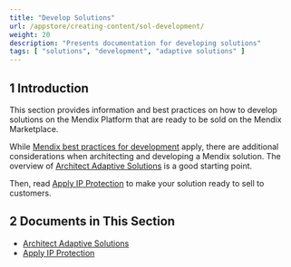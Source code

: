 ```yaml
---
title: "Develop Solutions"
url: /appstore/creating-content/sol-development/
weight: 20
description: "Presents documentation for developing solutions"
tags: [ "solutions", "development", "adaptive solutions" ]
---
```


## 1 Introduction

This section provides information and best practices on how to develop solutions on the Mendix Platform that are ready to be sold on the Mendix Marketplace.

While [Mendix best practices for development](/refguide/dev-best-practices/) apply, there are additional considerations when architecting and developing a Mendix solution. The overview of [Architect Adaptive Solutions](/appstore/creating-content/sol-architecting/) is a good starting point. 

Then, read [Apply IP Protection](/appstore/creating-content/sol-ip-protection/) to make your solution ready to sell to customers.

## 2 Documents in This Section

* [Architect Adaptive Solutions](/appstore/creating-content/sol-architecting/)
* [Apply IP Protection](/appstore/creating-content/sol-ip-protection/)
